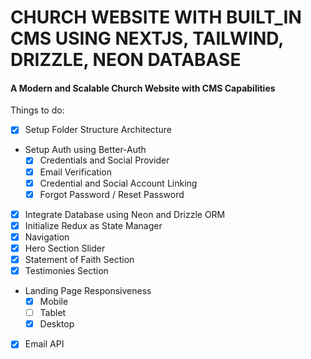 # CHURCH WEBSITE WITH BUILT_IN CMS USING NEXTJS, TAILWIND, DRIZZLE, NEON DATABASE

#### A Modern and Scalable Church Website with CMS Capabilities

Things to do:

- [x] Setup Folder Structure Architecture
- Setup Auth using Better-Auth
  - [x] Credentials and Social Provider
  - [x] Email Verification
  - [x] Credential and Social Account Linking
  - [x] Forgot Password / Reset Password
- [x] Integrate Database using Neon and Drizzle ORM
- [x] Initialize Redux as State Manager
- [x] Navigation
- [x] Hero Section Slider
- [x] Statement of Faith Section
- [x] Testimonies Section
- Landing Page Responsiveness
  - [x] Mobile
  - [ ] Tablet
  - [x] Desktop
- [x] Email API
